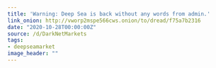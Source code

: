 ```yaml
---
title: 'Warning: Deep Sea is back without any words from admin.'
link_onion: http://vworp2mspe566cws.onion/to/dread/f75a7b2316
date: "2020-10-28T00:00:00Z"
source: /d/DarkNetMarkets
tags:
- deepseamarket
image_header: ""
---
```

